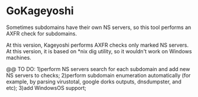 # GoKageyoshi
Sometimes subdomains have their own NS servers, so this tool performs an AXFR check for subdomains.

At this version, Kageyoshi performs AXFR checks only marked NS servers. 
At this version, it is based on *nix dig utility, so it wouldn't work on Windows machines. 

@@ TO DO:
1)perform NS servers search for each subdomain and add new NS servers to checks;
2)perform subdomain enumeration automatically (for example, by parsing virustotal, google dorks outputs, dnsdumpster, and etc);
3)add WindowsOS support;
